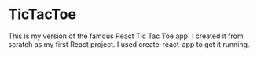 # TicTacToe

This is my version of the famous React Tic Tac Toe app.  I created it from scratch as my first React project.  I used create-react-app to get it running.
